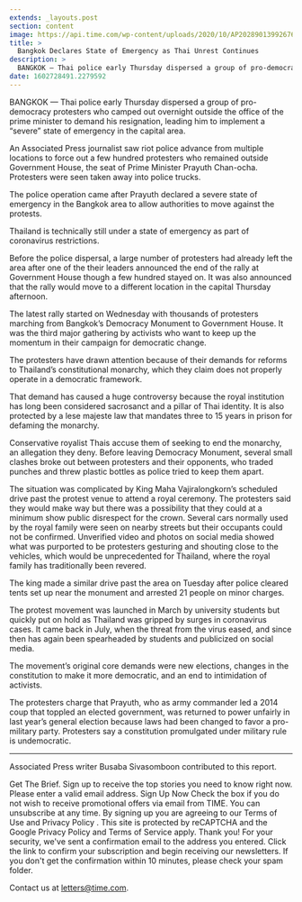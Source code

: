 ```yaml
--- 
extends: _layouts.post 
section: content 
image: https://api.time.com/wp-content/uploads/2020/10/AP20289013992676.jpg?quality=85&w=1200&h=628&crop=1 
title: > 
  Bangkok Declares State of Emergency as Thai Unrest Continues 
description: > 
  BANGKOK — Thai police early Thursday dispersed a group of pro-democracy protesters who camped out overnight outside the office of the prime minister to demand his resignation, leading him to implement a “severe” state of emergency in the capital area.The police operation came after Prayuth declared a severe state of emergency in the Bangkok area to allow authorities to move against the protests.Thailand is technically still under a state of emergency as part of coronavirus restrictions.The latest rally started on Wednesday with thousands of protesters marching from Bangkok’s Democracy Monument to Government House.That demand has caused a huge controversy because the royal institution has long been considered sacrosanct and a pillar of Thai identity. 
date: 1602728491.2279592 
--- 
```

BANGKOK — Thai police early Thursday dispersed a group of pro-democracy protesters who camped out overnight outside the office of the prime minister to demand his resignation, leading him to implement a “severe” state of emergency in the capital area.

An Associated Press journalist saw riot police advance from multiple locations to force out a few hundred protesters who remained outside Government House, the seat of Prime Minister Prayuth Chan-ocha. Protesters were seen taken away into police trucks.

The police operation came after Prayuth declared a severe state of emergency in the Bangkok area to allow authorities to move against the protests.

Thailand is technically still under a state of emergency as part of coronavirus restrictions.

Before the police dispersal, a large number of protesters had already left the area after one of the their leaders announced the end of the rally at Government House though a few hundred stayed on. It was also announced that the rally would move to a different location in the capital Thursday afternoon.

The latest rally started on Wednesday with thousands of protesters marching from Bangkok’s Democracy Monument to Government House. It was the third major gathering by activists who want to keep up the momentum in their campaign for democratic change.

The protesters have drawn attention because of their demands for reforms to Thailand’s constitutional monarchy, which they claim does not properly operate in a democratic framework.

That demand has caused a huge controversy because the royal institution has long been considered sacrosanct and a pillar of Thai identity. It is also protected by a lese majeste law that mandates three to 15 years in prison for defaming the monarchy.

Conservative royalist Thais accuse them of seeking to end the monarchy, an allegation they deny. Before leaving Democracy Monument, several small clashes broke out between protesters and their opponents, who traded punches and threw plastic bottles as police tried to keep them apart.

The situation was complicated by King Maha Vajiralongkorn’s scheduled drive past the protest venue to attend a royal ceremony. The protesters said they would make way but there was a possibility that they could at a minimum show public disrespect for the crown. Several cars normally used by the royal family were seen on nearby streets but their occupants could not be confirmed. Unverified video and photos on social media showed what was purported to be protesters gesturing and shouting close to the vehicles, which would be unprecedented for Thailand, where the royal family has traditionally been revered.

The king made a similar drive past the area on Tuesday after police cleared tents set up near the monument and arrested 21 people on minor charges.

The protest movement was launched in March by university students but quickly put on hold as Thailand was gripped by surges in coronavirus cases. It came back in July, when the threat from the virus eased, and since then has again been spearheaded by students and publicized on social media.

The movement’s original core demands were new elections, changes in the constitution to make it more democratic, and an end to intimidation of activists.

The protesters charge that Prayuth, who as army commander led a 2014 coup that toppled an elected government, was returned to power unfairly in last year’s general election because laws had been changed to favor a pro-military party. Protesters say a constitution promulgated under military rule is undemocratic.

___

Associated Press writer Busaba Sivasomboon contributed to this report.

Get The Brief. Sign up to receive the top stories you need to know right now. Please enter a valid email address. Sign Up Now Check the box if you do not wish to receive promotional offers via email from TIME. You can unsubscribe at any time. By signing up you are agreeing to our Terms of Use and Privacy Policy . This site is protected by reCAPTCHA and the Google Privacy Policy and Terms of Service apply. Thank you! For your security, we've sent a confirmation email to the address you entered. Click the link to confirm your subscription and begin receiving our newsletters. If you don't get the confirmation within 10 minutes, please check your spam folder.

Contact us at letters@time.com.